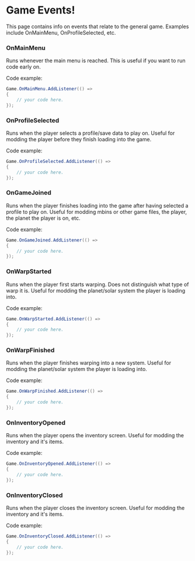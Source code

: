 # Game Events!
This page contains info on events that relate to the general game.
Examples include OnMainMenu, OnProfileSelected, etc.


### OnMainMenu
Runs whenever the main menu is reached.
This is useful if you want to run code early on.


Code example:
```cs
Game.OnMainMenu.AddListener(() =>
{
    // your code here.
});
```


### OnProfileSelected
Runs when the player selects a profile/save data to play on.
Useful for modding the player before they finish loading into the game.


Code example:
```cs
Game.OnProfileSelected.AddListener(() =>
{
    // your code here.
});
```


### OnGameJoined
Runs when the player finishes loading into the game after having selected a profile to play on.
Useful for modding mbins or other game files, the player, the planet the player is on, etc.


Code example:
```cs
Game.OnGameJoined.AddListener(() =>
{
    // your code here.
});
```


### OnWarpStarted
Runs when the player first starts warping. Does not distinguish what type of warp it is.
Useful for modding the planet/solar system the player is loading into.


Code example:
```cs
Game.OnWarpStarted.AddListener(() =>
{
    // your code here.
});
```


### OnWarpFinished
Runs when the player finishes warping into a new system.
Useful for modding the planet/solar system the player is loading into.


Code example:
```cs
Game.OnWarpFinished.AddListener(() =>
{
    // your code here.
});
```


### OnInventoryOpened
Runs when the player opens the inventory screen.
Useful for modding the inventory and it's items.


Code example:
```cs
Game.OnInventoryOpened.AddListener(() =>
{
    // your code here.
});
```


### OnInventoryClosed
Runs when the player closes the inventory screen.
Useful for modding the inventory and it's items.


Code example:
```cs
Game.OnInventoryClosed.AddListener(() =>
{
    // your code here.
});
```